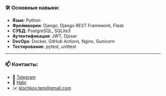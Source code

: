 ### 🛠️ Основные навыки:

- **Язык**: Python
- **Фреймворки**: Django, Django REST Framework, Flask
- **СУБД**: PostgreSQL, SQLite3
- **Аутентификация**: JWT, Djoser
- **DevOps**: Docker, GitHub Actions, Nginx, Gunicorn
- **Тестирование**: pytest, unittest

---

### 📫 Контакты:

- 🐘 [Telegram](https://t.me/hey_bouss)
- 💼 [Habr](https://career.habr.com/klochkovart)
- ✉️ klochkov.tem@gmail.com
